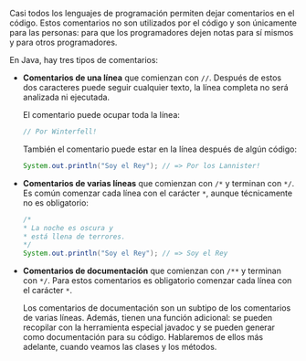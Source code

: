 Casi todos los lenguajes de programación permiten dejar comentarios en el código. Estos comentarios no son utilizados por el código y son únicamente para las personas: para que los programadores dejen notas para sí mismos y para otros programadores.

En Java, hay tres tipos de comentarios:

* **Comentarios de una línea** que comienzan con `//`. Después de estos dos caracteres puede seguir cualquier texto, la línea completa no será analizada ni ejecutada.

    El comentario puede ocupar toda la línea:

    ```java
    // Por Winterfell!
    ```

    También el comentario puede estar en la línea después de algún código:

    ```java
    System.out.println("Soy el Rey"); // => Por los Lannister!
    ```

* **Comentarios de varias líneas** que comienzan con `/*` y terminan con `*/`. Es común comenzar cada línea con el carácter `*`, aunque técnicamente no es obligatorio:

    ```java
    /*
    * La noche es oscura y
    * está llena de terrores.
    */
    System.out.println("Soy el Rey"); // => Soy el Rey
    ```

* **Comentarios de documentación** que comienzan con `/**` y terminan con `*/`. Para estos comentarios es obligatorio comenzar cada línea con el carácter `*`.

    Los comentarios de documentación son un subtipo de los comentarios de varias líneas. Además, tienen una función adicional: se pueden recopilar con la herramienta especial javadoc y se pueden generar como documentación para su código. Hablaremos de ellos más adelante, cuando veamos las clases y los métodos.
